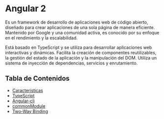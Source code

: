 # Angular 2

Es un framework de desarrollo de aplicaciones web de código abierto, diseñado para crear aplicaciones de una sola página de manera eficiente. Mantenido por Google y una comunidad activa, es conocido por su enfoque en el rendimiento y la escalabilidad. 

Está basado en TypeScript y se utiliza para desarrollar aplicaciones web interactivas y dinámicas. Facilita la creación de componentes reutilizables, la gestión del estado de la aplicación y la manipulación del DOM. Utiliza un sistema de inyección de dependencias, servicios y enrutamiento.

## Tabla de Contenidos

* [Caracteristicas](./docs/general.md)
* [TypeScript](./docs/ts.md)
* [Angular-cli](./docs/ng.md)
* [commonModule](./docs/common.md)
* [Two-Way Binding](./docs/binding.md)